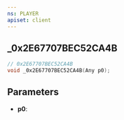 ```yaml
---
ns: PLAYER
apiset: client
---
```

## _0x2E67707BEC52CA4B

```c
// 0x2E67707BEC52CA4B
void _0x2E67707BEC52CA4B(Any p0);
```


## Parameters
* **p0**:



